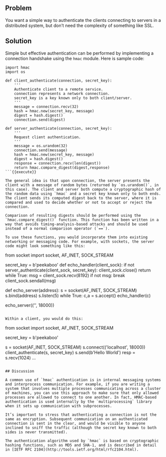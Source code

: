 ## Problem

You want a simple way to authenticate the clients connecting to servers in a distributed system, but don’t need the complexity of something like SSL.

## Solution

Simple but effective authentication can be performed by implementing a connection handshake using the `hmac` module. Here is sample code:

```
import hmac
import os

def client_authenticate(connection, secret_key):
    '''
    Authenticate client to a remote service.
    connection represents a network connection.
    secret_key is a key known only to both client/server.
    '''
    message = connection.recv(32)
    hash = hmac.new(secret_key, message)
    digest = hash.digest()
    connection.send(digest)

def server_authenticate(connection, secret_key):
    '''
    Request client authentication.
    '''
    message = os.urandom(32)
    connection.send(message)
    hash = hmac.new(secret_key, message)
    digest = hash.digest()
    response = connection.recv(len(digest))
    return hmac.compare_digest(digest,response)
```{{execute}}

The general idea is that upon connection, the server presents the client with a message of random bytes (returned by `os.urandom()`, in this case). The client and server both compute a cryptographic hash of the random data using `hmac` and a secret key known only to both ends. The client sends its computed digest back to the server, where it is compared and used to decide whether or not to accept or reject the connection.

Comparison of resulting digests should be performed using the `hmac.compare_digest()` function. This function has been written in a way that avoids timing-analysis-based attacks and should be used instead of a normal comparison operator (`==`).

To use these functions, you would incorporate them into existing networking or messaging code. For example, with sockets, the server code might look something like this:

```
from socket import socket, AF_INET, SOCK_STREAM

secret_key = b'peekaboo'
def echo_handler(client_sock):
    if not server_authenticate(client_sock, secret_key):
        client_sock.close()
        return
    while True:
        msg = client_sock.recv(8192)
        if not msg:
            break
        client_sock.sendall(msg)

def echo_server(address):
    s = socket(AF_INET, SOCK_STREAM)
    s.bind(address)
    s.listen(5)
    while True:
        c,a = s.accept()
        echo_handler(c)

echo_server(('', 18000))
```{{execute}}

Within a client, you would do this:

```
from socket import socket, AF_INET, SOCK_STREAM

secret_key = b'peekaboo'

s = socket(AF_INET, SOCK_STREAM)
s.connect(('localhost', 18000))
client_authenticate(s, secret_key)
s.send(b'Hello World')
resp = s.recv(1024)
...
```{{execute}}

## Discussion

A common use of `hmac` authentication is in internal messaging systems and interprocess communication. For example, if you are writing a system that involves multiple processes communicating across a cluster of machines, you can use this approach to make sure that only allowed processes are allowed to connect to one another. In fact, HMAC-based authentication is used internally by the `multiprocessing` library when it sets up communication with subprocesses.

It’s important to stress that authenticating a connection is not the same as encryption. Subsequent communication on an authenticated connection is sent in the clear, and would be visible to anyone inclined to sniff the traffic (although the secret key known to both sides is never transmitted).

The authentication algorithm used by `hmac` is based on cryptographic hashing functions, such as MD5 and SHA-1, and is described in detail in [IETF RFC 2104](http://tools.ietf.org/html/rfc2104.html).